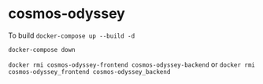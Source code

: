 # cosmos-odyssey

To build `docker-compose up --build -d`

`docker-compose down`

`docker rmi cosmos-odyssey-frontend cosmos-odyssey-backend` or `docker rmi cosmos-odyssey_frontend cosmos-odyssey_backend`